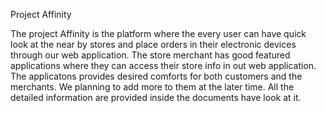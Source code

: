 Project Affinity


The project Affinity is the platform where the every user can have quick look at the near by stores and place orders in their electronic devices through our web application.
The store merchant has good featured applications where they can access their store info in out web application. The applicatons provides desired comforts for both customers and the merchants. 
We planning to add more to them at the later time. All the detailed information are provided inside the documents have look at it.
